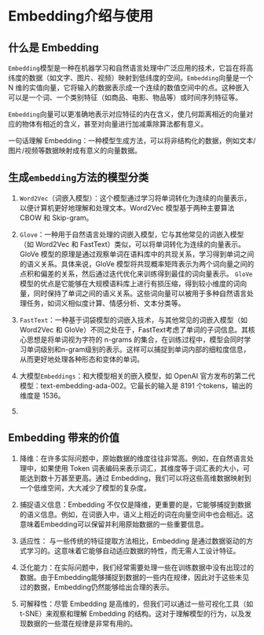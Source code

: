 # Embedding介绍与使用

## 什么是 Embedding

`Embedding`模型是一种在机器学习和自然语言处理中广泛应用的技术，它旨在将高纬度的数据（如文字、图片、视频）映射到低纬度的空间。`Embedding`向量是一个 N 维的实值向量，它将输入的数据表示成一个连续的数值空间中的点。这种嵌入可以是一个词、一个类别特征（如商品、电影、物品等）或时间序列特征等。

`Embedding`向量可以更准确地表示对应特征的内在含义，使几何距离相近的向量对应的物体有相近的含义，甚至对向量进行加减乘除算法都有意义。

一句话理解 Embedding：一种模型生成方法，可以将非结构化的数据，例如文本/图片/视频等数据映射成有意义的向量数据。

## 生成`embedding`方法的模型分类

1. `Word2Vec`（词嵌入模型）：这个模型通过学习将单词转化为连续的向量表示，以便计算机更好地理解和处理文本。Word2Vec 模型基于两种主要算法 CBOW 和 Skip-gram。

2. `Glove`：一种用于自然语言处理的词嵌入模型，它与其他常见的词嵌入模型（如 Word2Vec 和 FastText）类似，可以将单词转化为连续的向量表示。GloVe 模型的原理是通过观察单词在语料库中的共现关系，学习得到单词之间的语义关系。具体来说，GloVe 模型将共现概率矩阵表示为两个词向量之间的点积和偏差的关系，然后通过迭代优化来训练得到最佳的词向量表示。
`GloVe`模型的优点是它能够在大规模语料库上进行有损压缩，得到较小维度的词向量，同时保持了单词之间的语义关系。这些词向量可以被用于多种自然语言处理任务，如词义相似度计算、情感分析、文本分类等。

3. `FastText`：一种基于词袋模型的词嵌入技术，与其他常见的词嵌入模型（如 Word2Vec 和 GloVe）不同之处在于，FastText考虑了单词的子词信息。其核心思想是将单词视为字符的 n-grams 的集合，在训练过程中，模型会同时学习单词级别和n-gram级别的表示。这样可以捕捉到单词内部的细粒度信息，从而更好地处理各种形态和变体的单词。

4. 大模型`Embeddings`：和大模型相关的嵌入模型，如 OpenAI 官方发布的第二代模型：text-embedding-ada-002。它最长的输入是 8191 个tokens，输出的维度是 1536。
5.

## Embedding 带来的价值

1. 降维：在许多实际问题中，原始数据的维度往往非常高。例如，在自然语言处理中，如果使用 Token 词表编码来表示词汇，其维度等于词汇表的大小，可能达到数十万甚至更高。通过 Embedding，我们可以将这些高维数据映射到一个低维空间，大大减少了模型的复杂度。

2. 捕捉语义信息：Embedding 不仅仅是降维，更重要的是，它能够捕捉到数据的语义信息。例如，在词嵌入中，语义上相近的词在向量空间中也会相近。这意味着Embedding可以保留并利用原始数据的一些重要信息。

3. 适应性： 与一些传统的特征提取方法相比，Embedding 是通过数据驱动的方式学习的。这意味着它能够自动适应数据的特性，而无需人工设计特征。

4. 泛化能力：在实际问题中，我们经常需要处理一些在训练数据中没有出现过的数据。由于Embedding能够捕捉到数据的一些内在规律，因此对于这些未见过的数据，Embedding仍然能够给出合理的表示。

5. 可解释性：尽管 Embedding 是高维的，但我们可以通过一些可视化工具（如t-SNE）来观察和理解 Embedding 的结构。这对于理解模型的行为，以及发现数据的一些潜在规律是非常有用的。
